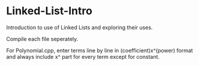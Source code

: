 # Linked-List-Intro
Introduction to use of Linked Lists and exploring their uses.

Compile each file seperately.

For Polynomial.cpp, enter terms line by line in (coefficient)x^(power) format and always include x^ part for every term except for constant.
